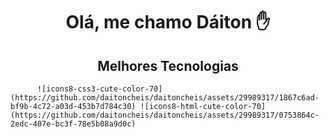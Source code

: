 
<div>
  <h1 align="center">Olá, me chamo Dáiton ✋</h1>
  <h2 align="center">Melhores Tecnologias</h1>
</div>

          ![icons8-css3-cute-color-70](https://github.com/daitoncheis/daitoncheis/assets/29989317/1867c6ad-bf9b-4c72-a03d-453b7d784c30) ![icons8-html-cute-color-70](https://github.com/daitoncheis/daitoncheis/assets/29989317/0753864c-2edc-407e-bc3f-78e5b08a9d0c)



